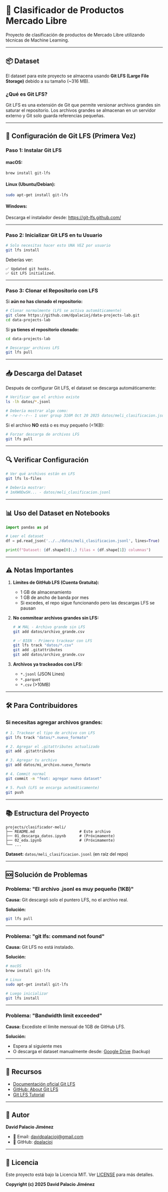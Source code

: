 # 🛒 Clasificador de Productos Mercado Libre

Proyecto de clasificación de productos de Mercado Libre utilizando técnicas de Machine Learning.

---

## 📦 Dataset

El dataset para este proyecto se almacena usando **Git LFS (Large File Storage)** debido a su tamaño (~316 MB).

### ¿Qué es Git LFS?

Git LFS es una extensión de Git que permite versionar archivos grandes sin saturar el repositorio. Los archivos grandes se almacenan en un servidor externo y Git solo guarda referencias pequeñas.

---

## 🚀 Configuración de Git LFS (Primera Vez)

### Paso 1: Instalar Git LFS

#### macOS:
```bash
brew install git-lfs
```

#### Linux (Ubuntu/Debian):
```bash
sudo apt-get install git-lfs
```

#### Windows:
Descarga el instalador desde: https://git-lfs.github.com/

---

### Paso 2: Inicializar Git LFS en tu Usuario

```bash
# Solo necesitas hacer esto UNA VEZ por usuario
git lfs install
```

Deberías ver:
```
✅ Updated git hooks.
✅ Git LFS initialized.
```

---

### Paso 3: Clonar el Repositorio con LFS

Si **aún no has clonado el repositorio:**

```bash
# Clonar normalmente (LFS se activa automáticamente)
git clone https://github.com/dpalacioj/data-projects-lab.git
cd data-projects-lab
```

Si **ya tienes el repositorio clonado:**

```bash
cd data-projects-lab

# Descargar archivos LFS
git lfs pull
```

---

## 📥 Descarga del Dataset

Después de configurar Git LFS, el dataset se descarga automáticamente:

```bash
# Verificar que el archivo existe
ls -lh datos/*.jsonl

# Debería mostrar algo como:
# -rw-r--r-- 1 user group 316M Oct 20 2025 datos/meli_clasificacion.jsonl
```

Si el archivo **NO** está o es muy pequeño (<1KB):

```bash
# Forzar descarga de archivos LFS
git lfs pull
```

---

## 🔍 Verificar Configuración

```bash
# Ver qué archivos están en LFS
git lfs ls-files

# Debería mostrar:
# 1mXW0DwSH... - datos/meli_clasificacion.jsonl
```

---

## 📊 Uso del Dataset en Notebooks

```python
import pandas as pd

# Leer el dataset
df = pd.read_json('../../datos/meli_clasificacion.jsonl', lines=True)

print(f"Dataset: {df.shape[0]:,} filas × {df.shape[1]} columnas")
```

---

## ⚠️ Notas Importantes

1. **Límites de GitHub LFS (Cuenta Gratuita):**
   - 1 GB de almacenamiento
   - 1 GB de ancho de banda por mes
   - Si excedes, el repo sigue funcionando pero las descargas LFS se pausan

2. **No commitear archivos grandes sin LFS:**
   ```bash
   # ❌ MAL - Archivo grande sin LFS
   git add datos/archivo_grande.csv

   # ✅ BIEN - Primero trackear con LFS
   git lfs track "datos/*.csv"
   git add .gitattributes
   git add datos/archivo_grande.csv
   ```

3. **Archivos ya trackeados con LFS:**
   - `*.jsonl` (JSON Lines)
   - `*.parquet`
   - `*.csv` (>10MB)

---

## 🛠️ Para Contribuidores

### Si necesitas agregar archivos grandes:

```bash
# 1. Trackear el tipo de archivo con LFS
git lfs track "datos/*.nuevo_formato"

# 2. Agregar el .gitattributes actualizado
git add .gitattributes

# 3. Agregar tu archivo
git add datos/mi_archivo.nuevo_formato

# 4. Commit normal
git commit -m "feat: agregar nuevo dataset"

# 5. Push (LFS se encarga automáticamente)
git push
```

---

## 📚 Estructura del Proyecto

```
projects/clasificador-meli/
├── README.md                    # Este archivo
├── 01_descarga_datos.ipynb      # (Próximamente)
├── 02_eda.ipynb                 # (Próximamente)
└── ...
```

**Dataset:** `datos/meli_clasificacion.jsonl` (en raíz del repo)

---

## 🆘 Solución de Problemas

### Problema: "El archivo .jsonl es muy pequeño (1KB)"

**Causa:** Git descargó solo el puntero LFS, no el archivo real.

**Solución:**
```bash
git lfs pull
```

---

### Problema: "git lfs: command not found"

**Causa:** Git LFS no está instalado.

**Solución:**
```bash
# macOS
brew install git-lfs

# Linux
sudo apt-get install git-lfs

# Luego inicializar
git lfs install
```

---

### Problema: "Bandwidth limit exceeded"

**Causa:** Excediste el límite mensual de 1GB de GitHub LFS.

**Solución:**
- Espera al siguiente mes
- O descarga el dataset manualmente desde: [Google Drive](https://drive.google.com/file/d/1mXW-0DwSHX0sSklp3lQxLChw3XDDwM1b/view) (backup)

---

## 📝 Recursos

- [Documentación oficial Git LFS](https://git-lfs.github.com/)
- [GitHub: About Git LFS](https://docs.github.com/en/repositories/working-with-files/managing-large-files/about-git-large-file-storage)
- [Git LFS Tutorial](https://www.atlassian.com/git/tutorials/git-lfs)

---

## 👤 Autor

**David Palacio Jiménez**

- 📧 Email: davidpalacioj@gmail.com
- 🐙 GitHub: [dpalacioj](https://github.com/dpalacioj)

---

## 📄 Licencia

Este proyecto está bajo la Licencia MIT. Ver [LICENSE](../../LICENSE) para más detalles.

**Copyright (c) 2025 David Palacio Jiménez**
